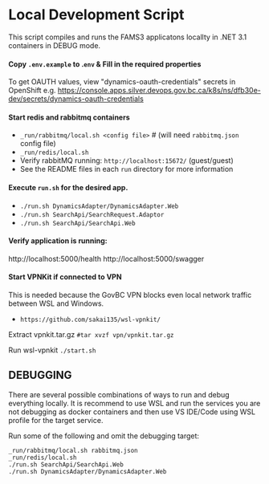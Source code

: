 # Local Development Script

This script compiles and runs the FAMS3 applicatons locallty in .NET 3.1 containers in DEBUG mode.

#### Copy `.env.example` to .`env` & Fill in the required properties
To get OAUTH values, view "dynamics-oauth-credentials" secrets in OpenShift e.g. https://console.apps.silver.devops.gov.bc.ca/k8s/ns/dfb30e-dev/secrets/dynamics-oauth-credentials

#### Start redis and rabbitmq containers
- `_run/rabbitmq/local.sh <config file>` # (will need `rabbitmq.json` config file)
- `_run/redis/local.sh`
- Verify rabbitMQ running:  `http://localhost:15672/` (guest/guest)
- See the README files in each `run` directory for more information

#### Execute `run.sh` for the desired app.
- `./run.sh DynamicsAdapter/DynamicsAdapter.Web`
- `./run.sh SearchApi/SearchRequest.Adaptor`
- `./run.sh SearchApi/SearchApi.Web`

#### Verify application is running:
http://localhost:5000/health
http://localhost:5000/swagger

#### Start VPNKit if connected to VPN
This is needed because the GovBC VPN blocks even local network traffic between WSL and Windows.
- `https://github.com/sakai135/wsl-vpnkit/`

Extract vpnkit.tar.gz
`#tar xvzf vpn/vpnkit.tar.gz`

Run wsl-vpnkit
`./start.sh`

## DEBUGGING

There are several possible combinations of ways to run and debug everything locally. It is recommend to use WSL and run the services you are not debugging as docker containers and then use VS IDE/Code using WSL profile for the target service.

Run some of the following and omit the debugging target:

```shell
_run/rabbitmq/local.sh rabbitmq.json
_run/redis/local.sh
./run.sh SearchApi/SearchApi.Web
./run.sh DynamicsAdapter/DynamicsAdapter.Web
```
